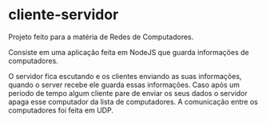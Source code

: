 # cliente-servidor

Projeto feito para a matéria de Redes de Computadores.

Consiste em uma aplicação feita em NodeJS que guarda informações de computadores.

O servidor fica escutando e os clientes enviando as suas informações, quando o server recebe ele guarda essas informações. Caso após um período de tempo algum cliente pare de enviar os seus dados o servidor apaga esse computador da lista de computadores. A comunicação entre os computadores foi feita em UDP.
